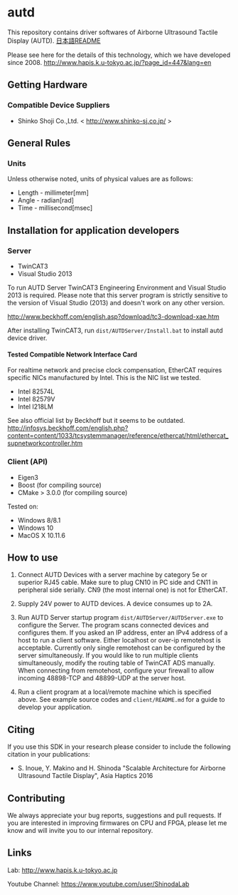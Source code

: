 # autd

This repository contains driver softwares of Airborne Ultrasound Tactile Display (AUTD).
[日本語README](README_ja.md)

Please see here for the details of this technology, which we have developed since 2008.
http://www.hapis.k.u-tokyo.ac.jp/?page_id=447&lang=en

## Getting Hardware

### Compatible Device Suppliers

* Shinko Shoji Co.,Ltd. < http://www.shinko-sj.co.jp/ >

## General Rules

### Units

Unless otherwise noted, units of physical values are as follows:

* Length - millimeter[mm]
* Angle  - radian[rad]
* Time   - millisecond[msec]

## Installation for application developers

### Server

* TwinCAT3
* Visual Studio 2013

To run AUTD Server TwinCAT3 Engineering Environment and Visual Studio 2013 is required. Please note that this server program is strictly sensitive to the version of Visual Studio (2013) and doesn't work on any other version.

http://www.beckhoff.com/english.asp?download/tc3-download-xae.htm

After installing TwinCAT3, run `dist/AUTDServer/Install.bat` to install autd device driver.

#### Tested Compatible Network Interface Card

For realtime network and precise clock compensation, EtherCAT requires specific NICs manufactured by Intel. This is the NIC list we tested.

* Intel 82574L
* Intel 82579V
* Intel I218LM

See also official list by Beckhoff but it seems to be outdated.
http://infosys.beckhoff.com/english.php?content=content/1033/tcsystemmanager/reference/ethercat/html/ethercat_supnetworkcontroller.htm

### Client (API)

* Eigen3
* Boost (for compiling source)
* CMake > 3.0.0 (for compiling source)

Tested on:

* Windows 8/8.1
* Windows 10
* MacOS X 10.11.6

## How to use

1. Connect AUTD Devices with a server machine by category 5e or superior RJ45 cable. Make sure to plug CN10 in PC side and CN11 in peripheral side serially.  CN9 (the most internal one) is not for EtherCAT.

2. Supply 24V power to AUTD devices. A device consumes up to 2A.

3. Run AUTD Server startup program `dist/AUTDServer/AUTDServer.exe` to configure the Server. The program scans connected devices and configures them. If you asked an IP address, enter an IPv4 address of a host to run a client software. Either localhost or over-ip remotehost is acceptable. Currently only single remotehost can be configured by the server simultaneously. If you would like to run multiple clients simultaneously, modify the routing table of TwinCAT ADS manually. When connecting from remotehost, configure your firewall to allow incoming 48898-TCP and 48899-UDP at the server host.

4. Run a client program at a local/remote machine which is specified above. See example source codes and `client/README.md` for a guide to develop your application.

## Citing

If you use this SDK in your research please consider to include the following citation in your publications:

* S. Inoue, Y. Makino and H. Shinoda "Scalable Architecture for Airborne Ultrasound Tactile Display", Asia Haptics 2016

## Contributing

We always appreciate your bug reports, suggestions and pull requests. If you are interested in improving firmwares on CPU and FPGA, please let me know and will invite you to our internal repository.

## Links

Lab: 
http://www.hapis.k.u-tokyo.ac.jp

Youtube Channel:
https://www.youtube.com/user/ShinodaLab
